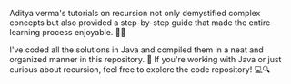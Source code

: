 Aditya verma's tutorials on recursion not only demystified complex concepts but also provided a step-by-step guide that made the entire learning process enjoyable. 🧠💡

I've coded all the solutions in Java and compiled them in a neat and organized manner in this repository. 🚀 If you're working with Java or just curious about recursion, feel free to explore the code repository! 💻🔍
